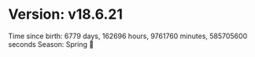 # Version: v18.6.21
Time since birth: 6779 days, 162696 hours, 9761760 minutes, 585705600 seconds
Season: Spring 🌸
